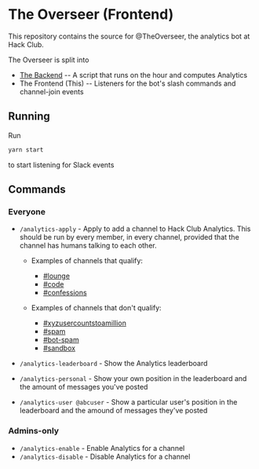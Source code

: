 # The Overseer (Frontend)

This repository contains the source for @TheOverseer, the analytics bot at Hack Club.

The Overseer is split into

- [The Backend](https://github.com/KhushrajRathod/TheOverseerBackend) -- A script that runs on the hour and computes Analytics
- The Frontend (This) -- Listeners for the bot's slash commands and channel-join events

## Running

Run

```bash
yarn start
```

to start listening for Slack events

## Commands

### Everyone

- `/analytics-apply` - Apply to add a channel to Hack Club Analytics. This should be run by every member, in every channel, provided that the channel has humans talking to each other.
    - Examples of channels that qualify:
        - [#lounge](javascript:void(0))
        - [#code](javascript:void(0))
        - [#confessions](javascript:void(0))
    
    - Examples of channels that don't qualify:
        - [#xyzusercountstoamillion](javascript:void(0))
        - [#spam](javascript:void(0))
        - [#bot-spam](javascript:void(0))
        - [#sandbox](javascript:void(0))

- `/analytics-leaderboard` - Show the Analytics leaderboard
- `/analytics-personal` - Show your own position in the leaderboard and the amount of messages you've posted
- `/analytics-user @abcuser` - Show a particular user's position in the leaderboard and the amound of messages they've posted 

### Admins-only

- `/analytics-enable` - Enable Analytics for a channel
- `/analytics-disable` - Disable Analytics for a channel